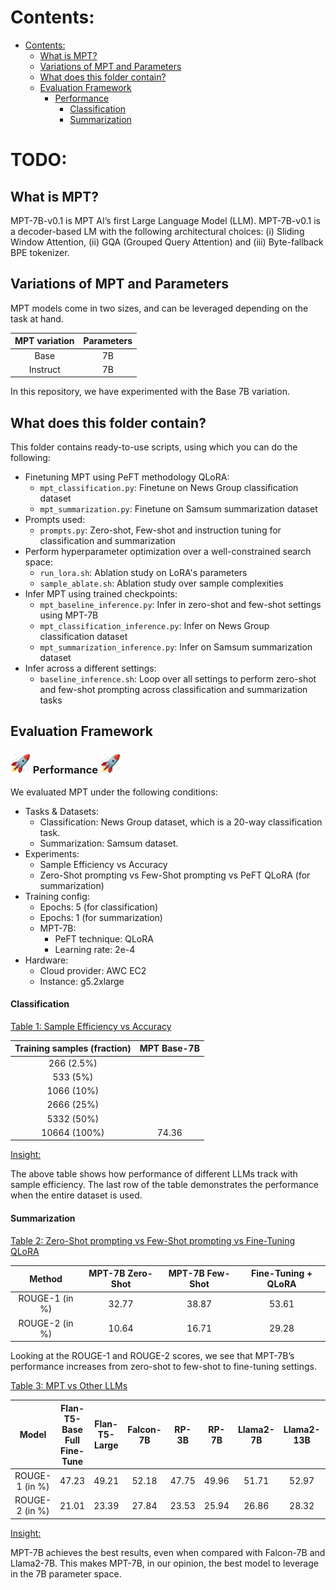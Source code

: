 # Contents:

- [Contents:](#contents)
	- [What is MPT?](#what-is-mpt)
	- [Variations of MPT and Parameters](#variations-of-mpt-and-parameters)
	- [What does this folder contain?](#what-does-this-folder-contain)
	- [Evaluation Framework](#evaluation-framework)
		- [ Performance ](#-performance-)
			- [Classification](#classification)
			- [Summarization](#summarization)
	

# TODO: 

## What is MPT? 

MPT-7B-v0.1 is MPT AI’s first Large Language Model (LLM). MPT-7B-v0.1 is a decoder-based LM with the following architectural choices: (i) Sliding Window Attention, (ii) GQA (Grouped Query Attention) and (iii) Byte-fallback BPE tokenizer.


## Variations of MPT and Parameters

MPT models come in two sizes, and can be leveraged depending on the task at hand.

| MPT variation | Parameters  |
|:----------------:|:-----------:|
|Base              |7B           |
|Instruct          |7B           |           

In this repository, we have experimented with the Base 7B variation. 

## What does this folder contain? 

This folder contains ready-to-use scripts, using which you can do the following:
	
* Finetuning MPT using PeFT methodology QLoRA:
	* ```mpt_classification.py```: Finetune on News Group classification dataset
	* ```mpt_summarization.py```: Finetune on Samsum summarization dataset
* Prompts used:
	* ```prompts.py```: Zero-shot, Few-shot and instruction tuning for classification and summarization
* Perform hyperparameter optimization over a well-constrained search space:
	* ```run_lora.sh```: Ablation study on LoRA's parameters 
	* ```sample_ablate.sh```: Ablation study over sample complexities
* Infer MPT using trained checkpoints:
	* ```mpt_baseline_inference.py```: Infer in zero-shot and few-shot settings using MPT-7B
	* ```mpt_classification_inference.py```: Infer on News Group classification dataset
	* ```mpt_summarization_inference.py```: Infer on Samsum summarization dataset
* Infer across a different settings:
	* ```baseline_inference.sh```: Loop over all settings to perform zero-shot and few-shot prompting across classification and summarization tasks

## Evaluation Framework


### <img src="../assets/rocket.gif" width="32" height="32"/> Performance <img src="../assets/rocket.gif" width="32" height="32"/>

We evaluated MPT under the following conditions:

* Tasks & Datasets:
	* Classification: News Group dataset, which is a 20-way classification task.
	* Summarization: Samsum dataset. 
* Experiments:
	* Sample Efficiency vs Accuracy
	* Zero-Shot prompting vs Few-Shot prompting vs PeFT QLoRA (for summarization)
* Training config:
	* Epochs: 5 (for classification)
	* Epochs: 1 (for summarization)
	* MPT-7B:
		* PeFT technique: QLoRA
		* Learning rate: 2e-4
* Hardware:
	* Cloud provider: AWC EC2
	* Instance: g5.2xlarge
	
#### Classification ####

<u> Table 1: Sample Efficiency vs Accuracy </u>

|Training samples (fraction) | MPT Base-7B |
|:--------------------------:|:---------------:|
|266   (2.5%)                |            |
|533   (5%)                  |            |
|1066  (10%)                 |            |
|2666  (25%)                 |            |
|5332  (50%)                 |            |
|10664 (100%)                |74.36            |

<u> Insight: </u>

The above table shows how performance of different LLMs track with sample efficiency. The last row of the table demonstrates the performance when the entire dataset is used. 



#### Summarization ####

<u> Table 2: Zero-Shot prompting vs Few-Shot prompting vs Fine-Tuning QLoRA </u>

|Method         | MPT-7B Zero-Shot  | MPT-7B Few-Shot  | Fine-Tuning + QLoRA |
|:-------------:|:---------------------:|:--------------------:|:-------------------:|
|ROUGE-1 (in %) |32.77                  |38.87                 |53.61                |
|ROUGE-2 (in %) |10.64                  |16.71                 |29.28                |


Looking at the ROUGE-1 and ROUGE-2 scores, we see that MPT-7B’s performance increases from zero-shot to few-shot to fine-tuning settings. 


<u> Table 3: MPT vs Other LLMs </u>

|Model          | Flan-T5-Base Full Fine-Tune | Flan-T5-Large | Falcon-7B | RP-3B | RP-7B | Llama2-7B | Llama2-13B | MPT-7B |
|:-------------:|:---------------------------:|:-------------:|:---------:|:-----:|:-----:|:---------:|:----------:|:----------:|
|ROUGE-1 (in %) |47.23                        |49.21          |52.18      |47.75  |49.96  |51.71      |52.97       |53.61       |
|ROUGE-2 (in %) |21.01                        |23.39          |27.84      |23.53  |25.94  |26.86      |28.32       |29.28       |

<u> Insight: </u>

MPT-7B achieves the best results, even when compared with Falcon-7B and Llama2-7B. This makes MPT-7B, in our opinion, the best model to leverage in the 7B parameter space.


